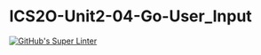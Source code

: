 # ICS2O-Unit2-04-Go-User_Input
[![GitHub's Super Linter](https://github.com/Infinity-deGuzman/ICS2O-Unit2-04-Go-User_Input/workflows/GitHub's%20Super%20Linter/badge.svg)](https://github.com/Infinity-deGuzman/ICS2O-Unit2-04-Go-User_Input/actions)